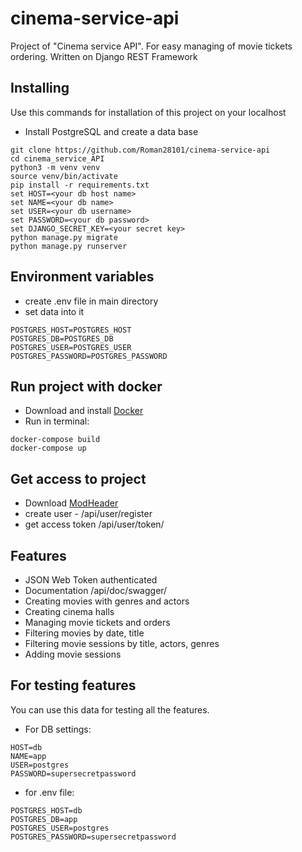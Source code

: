 # cinema-service-api

Project of "Cinema service API". For easy managing of movie tickets ordering. Written on Django REST Framework


## Installing

Use this commands for installation of this project on your localhost

* Install PostgreSQL and create a data base
```shell
git clone https://github.com/Roman28101/cinema-service-api
cd cinema_service_API
python3 -m venv venv
source venv/bin/activate
pip install -r requirements.txt
set HOST=<your db host name>
set NAME=<your db name>
set USER=<your db username>
set PASSWORD=<your db password>
set DJANGO_SECRET_KEY=<your secret key>
python manage.py migrate
python manage.py runserver
```

## Environment variables
* create .env file in main directory
* set data into it
```shell
POSTGRES_HOST=POSTGRES_HOST
POSTGRES_DB=POSTGRES_DB
POSTGRES_USER=POSTGRES_USER
POSTGRES_PASSWORD=POSTGRES_PASSWORD
```
## Run project with docker

* Download and install [Docker](https://www.docker.com/products/docker-desktop/)
* Run in terminal:

```shell
docker-compose build
docker-compose up
```


## Get access to project

* Download [ModHeader](https://chrome.google.com/webstore/detail/modheader/idgpnmonknjnojddfkpgkljpfnnfcklj?hl=en)
* create user - /api/user/register
* get access token /api/user/token/



## Features

* JSON Web Token authenticated
* Documentation /api/doc/swagger/
* Creating movies with genres and actors
* Creating cinema halls
* Managing movie tickets and orders
* Filtering movies by date, title
* Filtering movie sessions by title, actors, genres
* Adding movie sessions



## For testing features

You can use this data for testing all the features. 
* For DB settings:
```shell
HOST=db
NAME=app
USER=postgres
PASSWORD=supersecretpassword
```
* for .env file: 
```shell
POSTGRES_HOST=db
POSTGRES_DB=app
POSTGRES_USER=postgres
POSTGRES_PASSWORD=supersecretpassword
```
